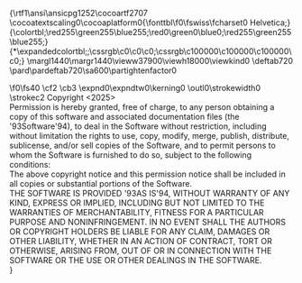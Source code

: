 {\rtf1\ansi\ansicpg1252\cocoartf2707
\cocoatextscaling0\cocoaplatform0{\fonttbl\f0\fswiss\fcharset0 Helvetica;}
{\colortbl;\red255\green255\blue255;\red0\green0\blue0;\red255\green255\blue255;}
{\*\expandedcolortbl;;\cssrgb\c0\c0\c0;\cssrgb\c100000\c100000\c100000\c0;}
\margl1440\margr1440\vieww37900\viewh18000\viewkind0
\deftab720
\pard\pardeftab720\sa600\partightenfactor0

\f0\fs40 \cf2 \cb3 \expnd0\expndtw0\kerning0
\outl0\strokewidth0 \strokec2 Copyright <2025> <Oscar Su>\
Permission is hereby granted, free of charge, to any person obtaining a copy of this software and associated documentation files (the \'93Software\'94), to deal in the Software without restriction, including without limitation the rights to use, copy, modify, merge, publish, distribute, sublicense, and/or sell copies of the Software, and to permit persons to whom the Software is furnished to do so, subject to the following conditions:\
The above copyright notice and this permission notice shall be included in all copies or substantial portions of the Software.\
THE SOFTWARE IS PROVIDED \'93AS IS\'94, WITHOUT WARRANTY OF ANY KIND, EXPRESS OR IMPLIED, INCLUDING BUT NOT LIMITED TO THE WARRANTIES OF MERCHANTABILITY, FITNESS FOR A PARTICULAR PURPOSE AND NONINFRINGEMENT. IN NO EVENT SHALL THE AUTHORS OR COPYRIGHT HOLDERS BE LIABLE FOR ANY CLAIM, DAMAGES OR OTHER LIABILITY, WHETHER IN AN ACTION OF CONTRACT, TORT OR OTHERWISE, ARISING FROM, OUT OF OR IN CONNECTION WITH THE SOFTWARE OR THE USE OR OTHER DEALINGS IN THE SOFTWARE.\
}